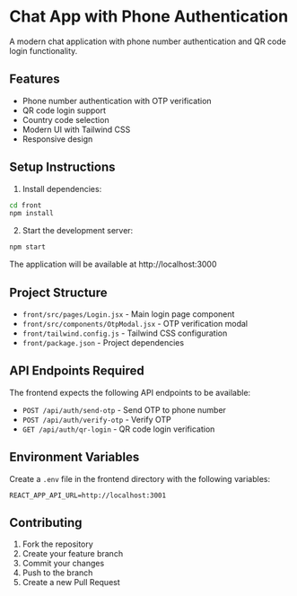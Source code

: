 # Chat App with Phone Authentication

A modern chat application with phone number authentication and QR code login functionality.

## Features

- Phone number authentication with OTP verification
- QR code login support
- Country code selection
- Modern UI with Tailwind CSS
- Responsive design

## Setup Instructions

1. Install dependencies:

```bash
cd front
npm install
```

2. Start the development server:

```bash
npm start
```

The application will be available at http://localhost:3000

## Project Structure

- `front/src/pages/Login.jsx` - Main login page component
- `front/src/components/OtpModal.jsx` - OTP verification modal
- `front/tailwind.config.js` - Tailwind CSS configuration
- `front/package.json` - Project dependencies

## API Endpoints Required

The frontend expects the following API endpoints to be available:

- `POST /api/auth/send-otp` - Send OTP to phone number
- `POST /api/auth/verify-otp` - Verify OTP
- `GET /api/auth/qr-login` - QR code login verification

## Environment Variables

Create a `.env` file in the frontend directory with the following variables:

```env
REACT_APP_API_URL=http://localhost:3001
```

## Contributing

1. Fork the repository
2. Create your feature branch
3. Commit your changes
4. Push to the branch
5. Create a new Pull Request
